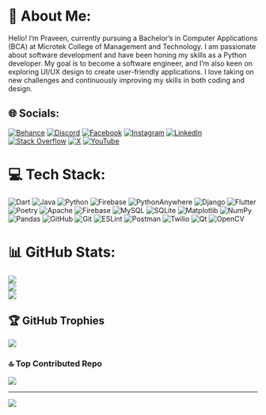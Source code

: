 # 💫 About Me:
Hello! I’m Praveen, currently pursuing a Bachelor’s in Computer Applications (BCA) at Microtek College of Management and Technology. I am passionate about software development and have been honing my skills as a Python developer. My goal is to become a software engineer, and I’m also keen on exploring UI/UX design to create user-friendly applications. I love taking on new challenges and continuously improving my skills in both coding and design.


## 🌐 Socials:
[![Behance](https://img.shields.io/badge/Behance-1769ff?logo=behance&logoColor=white)](https://behance.net/praveenyadav55) [![Discord](https://img.shields.io/badge/Discord-%237289DA.svg?logo=discord&logoColor=white)](https://discord.gg/https://discord.gg/vyc95Zs2) [![Facebook](https://img.shields.io/badge/Facebook-%231877F2.svg?logo=Facebook&logoColor=white)](https://facebook.com/pyapril15) [![Instagram](https://img.shields.io/badge/Instagram-%23E4405F.svg?logo=Instagram&logoColor=white)](https://instagram.com/__pyapril15.py__) [![LinkedIn](https://img.shields.io/badge/LinkedIn-%230077B5.svg?logo=linkedin&logoColor=white)](https://linkedin.com/in/pyapril15) [![Stack Overflow](https://img.shields.io/badge/-Stackoverflow-FE7A16?logo=stack-overflow&logoColor=white)](https://stackoverflow.com/users/27695874) [![X](https://img.shields.io/badge/X-black.svg?logo=X&logoColor=white)](https://x.com/pyapril15) [![YouTube](https://img.shields.io/badge/YouTube-%23FF0000.svg?logo=YouTube&logoColor=white)](https://youtube.com/@BypassSpaces) 

# 💻 Tech Stack:
![Dart](https://img.shields.io/badge/dart-%230175C2.svg?style=for-the-badge&logo=dart&logoColor=white) ![Java](https://img.shields.io/badge/java-%23ED8B00.svg?style=for-the-badge&logo=openjdk&logoColor=white) ![Python](https://img.shields.io/badge/python-3670A0?style=for-the-badge&logo=python&logoColor=ffdd54) ![Firebase](https://img.shields.io/badge/firebase-%23039BE5.svg?style=for-the-badge&logo=firebase) ![PythonAnywhere](https://img.shields.io/badge/pythonanywhere-%232F9FD7.svg?style=for-the-badge&logo=pythonanywhere&logoColor=151515) ![Django](https://img.shields.io/badge/django-%23092E20.svg?style=for-the-badge&logo=django&logoColor=white) ![Flutter](https://img.shields.io/badge/Flutter-%2302569B.svg?style=for-the-badge&logo=Flutter&logoColor=white) ![Poetry](https://img.shields.io/badge/Poetry-%233B82F6.svg?style=for-the-badge&logo=poetry&logoColor=0B3D8D) ![Apache](https://img.shields.io/badge/apache-%23D42029.svg?style=for-the-badge&logo=apache&logoColor=white) ![Firebase](https://img.shields.io/badge/firebase-a08021?style=for-the-badge&logo=firebase&logoColor=ffcd34) ![MySQL](https://img.shields.io/badge/mysql-4479A1.svg?style=for-the-badge&logo=mysql&logoColor=white) ![SQLite](https://img.shields.io/badge/sqlite-%2307405e.svg?style=for-the-badge&logo=sqlite&logoColor=white) ![Matplotlib](https://img.shields.io/badge/Matplotlib-%23ffffff.svg?style=for-the-badge&logo=Matplotlib&logoColor=black) ![NumPy](https://img.shields.io/badge/numpy-%23013243.svg?style=for-the-badge&logo=numpy&logoColor=white) ![Pandas](https://img.shields.io/badge/pandas-%23150458.svg?style=for-the-badge&logo=pandas&logoColor=white) ![GitHub](https://img.shields.io/badge/github-%23121011.svg?style=for-the-badge&logo=github&logoColor=white) ![Git](https://img.shields.io/badge/git-%23F05033.svg?style=for-the-badge&logo=git&logoColor=white) ![ESLint](https://img.shields.io/badge/ESLint-4B3263?style=for-the-badge&logo=eslint&logoColor=white) ![Postman](https://img.shields.io/badge/Postman-FF6C37?style=for-the-badge&logo=postman&logoColor=white) ![Twilio](https://img.shields.io/badge/Twilio-F22F46?style=for-the-badge&logo=Twilio&logoColor=white) ![Qt](https://img.shields.io/badge/Qt-%23217346.svg?style=for-the-badge&logo=Qt&logoColor=white) ![OpenCV](https://img.shields.io/badge/opencv-%23white.svg?style=for-the-badge&logo=opencv&logoColor=white)
# 📊 GitHub Stats:
![](https://github-readme-stats.vercel.app/api?username=pyapril15&theme=dark&hide_border=false&include_all_commits=true&count_private=false)<br/>
![](https://github-readme-streak-stats.herokuapp.com/?user=pyapril15&theme=dark&hide_border=false)<br/>
![](https://github-readme-stats.vercel.app/api/top-langs/?username=pyapril15&theme=dark&hide_border=false&include_all_commits=true&count_private=false&layout=compact)

## 🏆 GitHub Trophies
![](https://github-profile-trophy.vercel.app/?username=pyapril15&theme=radical&no-frame=false&no-bg=false&margin-w=4)

### 🔝 Top Contributed Repo
![](https://github-contributor-stats.vercel.app/api?username=pyapril15&limit=5&theme=dark&combine_all_yearly_contributions=true)

---
[![](https://visitcount.itsvg.in/api?id=pyapril15&icon=5&color=0)](https://visitcount.itsvg.in)

<!-- Proudly created with GPRM ( https://gprm.itsvg.in ) -->
